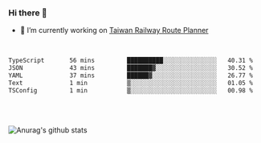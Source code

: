 ### Hi there 👋

- 🔭 I’m currently working on [Taiwan Railway Route Planner](https://github.com/Taiwan-Railway-Route-Planner)

<br/>

<!--START_SECTION:waka-->

```txt
TypeScript       56 mins         ██████████░░░░░░░░░░░░░░░   40.31 %
JSON             43 mins         ███████▓░░░░░░░░░░░░░░░░░   30.52 %
YAML             37 mins         ██████▓░░░░░░░░░░░░░░░░░░   26.77 %
Text             1 min           ▒░░░░░░░░░░░░░░░░░░░░░░░░   01.05 %
TSConfig         1 min           ▒░░░░░░░░░░░░░░░░░░░░░░░░   00.98 %
```

<!--END_SECTION:waka-->

<br/>
<br/>

![Anurag's github stats](https://github-readme-stats.vercel.app/api?username=DepickereSven&show_icons=true&theme=tokyonight)



<!--
**DepickereSven/DepickereSven** is a ✨ _special_ ✨ repository because its `README.md` (this file) appears on your GitHub profile.

Here are some ideas to get you started:

- 🔭 I’m currently working on ...
- 🌱 I’m currently learning ...
- 👯 I’m looking to collaborate on ...
- 🤔 I’m looking for help with ...
- 💬 Ask me about ...
- 📫 How to reach me: ...
- 😄 Pronouns: ...
- ⚡ Fun fact: ...
-->
